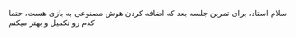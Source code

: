 سلام استاد، برای تمرین جلسه بعد که اضافه کردن هوش مصنوعی به بازی هست، حتما کدم رو تکمیل و بهتر میکنم
